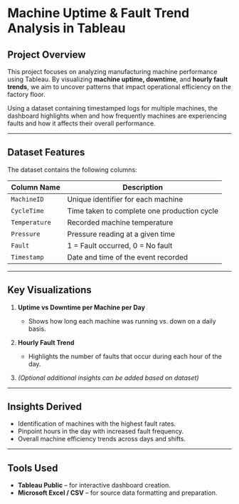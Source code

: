 # Machine Uptime & Fault Trend Analysis in Tableau

## Project Overview

This project focuses on analyzing manufacturing machine performance using Tableau. By visualizing **machine uptime, downtime**, and **hourly fault trends**, we aim to uncover patterns that impact operational efficiency on the factory floor.

Using a dataset containing timestamped logs for multiple machines, the dashboard highlights when and how frequently machines are experiencing faults and how it affects their overall performance.

---

## Dataset Features

The dataset contains the following columns:

| Column Name     | Description                               |
|------------------|-------------------------------------------|
| `MachineID`      | Unique identifier for each machine         |
| `CycleTime`      | Time taken to complete one production cycle |
| `Temperature`    | Recorded machine temperature               |
| `Pressure`       | Pressure reading at a given time           |
| `Fault`          | 1 = Fault occurred, 0 = No fault           |
| `Timestamp`      | Date and time of the event recorded        |

---

## Key Visualizations

1. **Uptime vs Downtime per Machine per Day**  
   - Shows how long each machine was running vs. down on a daily basis.

2. **Hourly Fault Trend**  
   - Highlights the number of faults that occur during each hour of the day.

3. *(Optional additional insights can be added based on dataset)*

---

## Insights Derived

- Identification of machines with the highest fault rates.
- Pinpoint hours in the day with increased fault frequency.
- Overall machine efficiency trends across days and shifts.

---

## Tools Used

- **Tableau Public** – for interactive dashboard creation.
- **Microsoft Excel / CSV** – for source data formatting and preparation.
